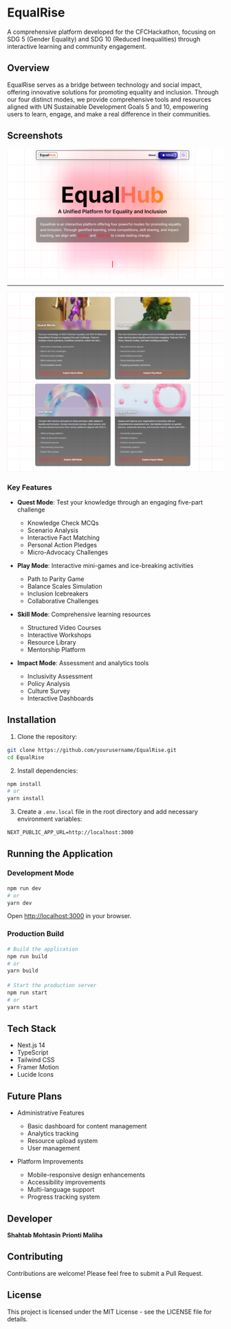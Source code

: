 # EqualRise

A comprehensive platform developed for the CFCHackathon, focusing on SDG 5 (Gender Equality) and SDG 10 (Reduced Inequalities) through interactive learning and community engagement. 


## Overview

EqualRise serves as a bridge between technology and social impact, offering innovative solutions for promoting equality and inclusion. Through our four distinct modes, we provide comprehensive tools and resources aligned with UN Sustainable Development Goals 5 and 10, empowering users to learn, engage, and make a real difference in their communities.

## Screenshots

<center>
<img src="public/Screenshot%202025-05-09%20213041.png" alt="EqualRise Homepage" width="600" />

---

<img src="public/Screenshot%202025-05-09%20213118.png" alt="EqualRise About Page" width="600" />
</center>

### Key Features

- **Quest Mode**: Test your knowledge through an engaging five-part challenge
  - Knowledge Check MCQs
  - Scenario Analysis
  - Interactive Fact Matching
  - Personal Action Pledges
  - Micro-Advocacy Challenges

- **Play Mode**: Interactive mini-games and ice-breaking activities
  - Path to Parity Game
  - Balance Scales Simulation
  - Inclusion Icebreakers
  - Collaborative Challenges

- **Skill Mode**: Comprehensive learning resources
  - Structured Video Courses
  - Interactive Workshops
  - Resource Library
  - Mentorship Platform

- **Impact Mode**: Assessment and analytics tools
  - Inclusivity Assessment
  - Policy Analysis
  - Culture Survey
  - Interactive Dashboards

## Installation

1. Clone the repository:
```bash
git clone https://github.com/yourusername/EqualRise.git
cd EqualRise
```

2. Install dependencies:
```bash
npm install
# or
yarn install
```

3. Create a `.env.local` file in the root directory and add necessary environment variables:
```env
NEXT_PUBLIC_APP_URL=http://localhost:3000
```

## Running the Application

### Development Mode
```bash
npm run dev
# or
yarn dev
```
Open [http://localhost:3000](http://localhost:3000) in your browser.

### Production Build
```bash
# Build the application
npm run build
# or
yarn build

# Start the production server
npm run start
# or
yarn start
```

## Tech Stack

- Next.js 14
- TypeScript
- Tailwind CSS
- Framer Motion
- Lucide Icons

## Future Plans

- Administrative Features
  - Basic dashboard for content management
  - Analytics tracking
  - Resource upload system
  - User management

- Platform Improvements
  - Mobile-responsive design enhancements
  - Accessibility improvements
  - Multi-language support
  - Progress tracking system

## Developer

**Shahtab Mohtasin**
**Prionti Maliha**

## Contributing

Contributions are welcome! Please feel free to submit a Pull Request.

## License

This project is licensed under the MIT License - see the LICENSE file for details.
